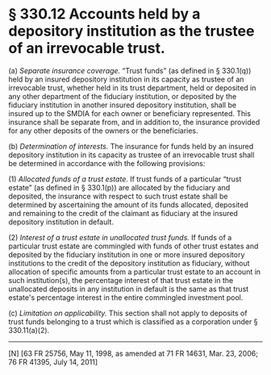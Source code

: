 # § 330.12   Accounts held by a depository institution as the trustee of an irrevocable trust.

(a) *Separate insurance coverage.* “Trust funds” (as defined in § 330.1(q)) held by an insured depository institution in its capacity as trustee of an irrevocable trust, whether held in its trust department, held or deposited in any other department of the fiduciary institution, or deposited by the fiduciary institution in another insured depository institution, shall be insured up to the SMDIA for each owner or beneficiary represented. This insurance shall be separate from, and in addition to, the insurance provided for any other deposits of the owners or the beneficiaries.


(b) *Determination of interests.* The insurance for funds held by an insured depository institution in its capacity as trustee of an irrevocable trust shall be determined in accordance with the following provisions:


(1) *Allocated funds of a trust estate.* If trust funds of a particular “trust estate” (as defined in § 330.1(p)) are allocated by the fiduciary and deposited, the insurance with respect to such trust estate shall be determined by ascertaining the amount of its funds allocated, deposited and remaining to the credit of the claimant as fiduciary at the insured depository institution in default.


(2) *Interest of a trust estate in unallocated trust funds.* If funds of a particular trust estate are commingled with funds of other trust estates and deposited by the fiduciary institution in one or more insured depository institutions to the credit of the depository institution as fiduciary, without allocation of specific amounts from a particular trust estate to an account in such institution(s), the percentage interest of that trust estate in the unallocated deposits in any institution in default is the same as that trust estate's percentage interest in the entire commingled investment pool.


(c) *Limitation on applicability.* This section shall not apply to deposits of trust funds belonging to a trust which is classified as a corporation under § 330.11(a)(2).



---

[N] [63 FR 25756, May 11, 1998, as amended at 71 FR 14631, Mar. 23, 2006; 76 FR 41395, July 14, 2011]






